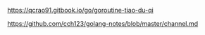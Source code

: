 https://qcrao91.gitbook.io/go/goroutine-tiao-du-qi

https://github.com/cch123/golang-notes/blob/master/channel.md